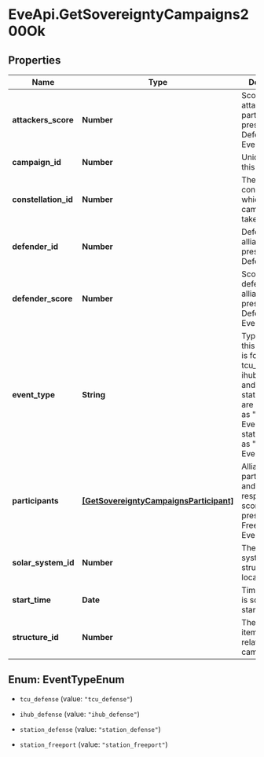 # EveApi.GetSovereigntyCampaigns200Ok

## Properties
Name | Type | Description | Notes
------------ | ------------- | ------------- | -------------
**attackers_score** | **Number** | Score for all attacking parties, only present in Defense Events.  | [optional] 
**campaign_id** | **Number** | Unique ID for this campaign. | 
**constellation_id** | **Number** | The constellation in which the campaign will take place.  | 
**defender_id** | **Number** | Defending alliance, only present in Defense Events  | [optional] 
**defender_score** | **Number** | Score for the defending alliance, only present in Defense Events.  | [optional] 
**event_type** | **String** | Type of event this campaign is for. tcu_defense, ihub_defense and station_defense are referred to as \"Defense Events\", station_freeport as \"Freeport Events\".  | 
**participants** | [**[GetSovereigntyCampaignsParticipant]**](GetSovereigntyCampaignsParticipant.md) | Alliance participating and their respective scores, only present in Freeport Events.  | [optional] 
**solar_system_id** | **Number** | The solar system the structure is located in.  | 
**start_time** | **Date** | Time the event is scheduled to start.  | 
**structure_id** | **Number** | The structure item ID that is related to this campaign.  | 


<a name="EventTypeEnum"></a>
## Enum: EventTypeEnum


* `tcu_defense` (value: `"tcu_defense"`)

* `ihub_defense` (value: `"ihub_defense"`)

* `station_defense` (value: `"station_defense"`)

* `station_freeport` (value: `"station_freeport"`)





